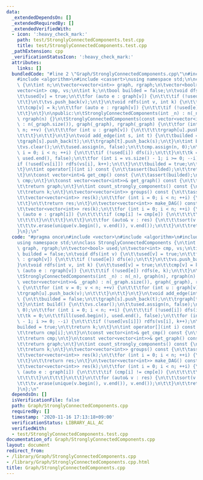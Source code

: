```yaml
---
data:
  _extendedDependsOn: []
  _extendedRequiredBy: []
  _extendedVerifiedWith:
  - icon: ':heavy_check_mark:'
    path: test/StronglyConnectedComponents.test.cpp
    title: test/StronglyConnectedComponents.test.cpp
  _pathExtension: cpp
  _verificationStatusIcon: ':heavy_check_mark:'
  attributes:
    links: []
  bundledCode: "#line 2 \"Graph/StronglyConnectedComponents.cpp\"\n#include <vector>\n\
    #include <algorithm>\n#include <cassert>\nusing namespace std;\n\nclass StronglyConnectedComponents\
    \ {\n\tint n;\n\tvector<vector<int>> graph, rgraph;\n\tvector<bool> used;\n\t\
    vector<int> cmp, vs;\n\tint k;\n\tbool builded = false;\n\tvoid dfs(int v) {\n\
    \t\tused[v] = true;\n\t\tfor (auto e : graph[v]) {\n\t\t\tif (!used[e]) dfs(e);\n\
    \t\t}\n\t\tvs.push_back(v);\n\t}\n\tvoid rdfs(int v, int k) {\n\t\tused[v] = true;\n\
    \t\tcmp[v] = k;\n\t\tfor (auto e : rgraph[v]) {\n\t\t\tif (!used[e]) rdfs(e, k);\n\
    \t\t}\n\t}\n\npublic:\n\tStronglyConnectedComponents(int _n) : n(_n), graph(n),\
    \ rgraph(n) {}\n\tStronglyConnectedComponents(const vector<vector<int>>& _graph)\
    \ : n(_graph.size()), graph(_graph), rgraph(_graph) {\n\t\tfor (int v = 0; v <\
    \ n; ++v) {\n\t\t\tfor (int u : graph[v]) {\n\t\t\t\trgraph[u].push_back(v);\n\
    \t\t\t}\n\t\t}\n\t}\n\tvoid add_edge(int s, int t) {\n\t\tbuilded = false;\n\t\
    \tgraph[s].push_back(t);\n\t\trgraph[t].push_back(s);\n\t}\n\tint build() {\n\t\
    \tvs.clear();\n\t\tused.assign(n, false);\n\t\tcmp.assign(n, 0);\n\t\tfor (int\
    \ i = 0; i < n; ++i) {\n\t\t\tif (!used[i]) dfs(i);\n\t\t}\n\t\tk = 0;\n\t\tfill(used.begin(),\
    \ used.end(), false);\n\t\tfor (int i = vs.size() - 1; i >= 0; --i) {\n\t\t\t\
    if (!used[vs[i]]) rdfs(vs[i], k++);\n\t\t}\n\t\tbuilded = true;\n\t\treturn k;\n\
    \t}\n\tint operator[](int i) const {\n\t\tassert(builded);\n\t\treturn cmp[i];\n\
    \t}\n\tconst vector<int>& get_cmp() const {\n\t\tassert(builded);\n\t\treturn\
    \ cmp;\n\t}\n\tconst vector<vector<int>>& get_graph() const {\n\t\tassert(builded);\n\
    \t\treturn graph;\n\t}\n\tint count_strongly_components() const {\n\t\tassert(builded);\n\
    \t\treturn k;\n\t}\n\tvector<vector<int>> groups() const {\n\t\tassert(builded);\n\
    \t\tvector<vector<int>> res(k);\n\t\tfor (int i = 0; i < n; ++i) {\n\t\t\tres[cmp[i]].push_back(i);\n\
    \t\t}\n\t\treturn res;\n\t}\n\tvector<vector<int>> make_DAG() const {\n\t\tassert(builded);\n\
    \t\tvector<vector<int>> res(k);\n\t\tfor (int i = 0; i < n; ++i) {\n\t\t\tfor\
    \ (auto e : graph[i]) {\n\t\t\t\tif (cmp[i] != cmp[e]) {\n\t\t\t\t\tres[cmp[i]].push_back(cmp[e]);\n\
    \t\t\t\t}\n\t\t\t}\n\t\t}\n\t\tfor (auto& v : res) {\n\t\t\tsort(v.begin(), v.end());\n\
    \t\t\tv.erase(unique(v.begin(), v.end()), v.end());\n\t\t}\n\t\treturn res;\n\t\
    }\n};\n"
  code: "#pragma once\n#include <vector>\n#include <algorithm>\n#include <cassert>\n\
    using namespace std;\n\nclass StronglyConnectedComponents {\n\tint n;\n\tvector<vector<int>>\
    \ graph, rgraph;\n\tvector<bool> used;\n\tvector<int> cmp, vs;\n\tint k;\n\tbool\
    \ builded = false;\n\tvoid dfs(int v) {\n\t\tused[v] = true;\n\t\tfor (auto e\
    \ : graph[v]) {\n\t\t\tif (!used[e]) dfs(e);\n\t\t}\n\t\tvs.push_back(v);\n\t\
    }\n\tvoid rdfs(int v, int k) {\n\t\tused[v] = true;\n\t\tcmp[v] = k;\n\t\tfor\
    \ (auto e : rgraph[v]) {\n\t\t\tif (!used[e]) rdfs(e, k);\n\t\t}\n\t}\n\npublic:\n\
    \tStronglyConnectedComponents(int _n) : n(_n), graph(n), rgraph(n) {}\n\tStronglyConnectedComponents(const\
    \ vector<vector<int>>& _graph) : n(_graph.size()), graph(_graph), rgraph(_graph)\
    \ {\n\t\tfor (int v = 0; v < n; ++v) {\n\t\t\tfor (int u : graph[v]) {\n\t\t\t\
    \trgraph[u].push_back(v);\n\t\t\t}\n\t\t}\n\t}\n\tvoid add_edge(int s, int t)\
    \ {\n\t\tbuilded = false;\n\t\tgraph[s].push_back(t);\n\t\trgraph[t].push_back(s);\n\
    \t}\n\tint build() {\n\t\tvs.clear();\n\t\tused.assign(n, false);\n\t\tcmp.assign(n,\
    \ 0);\n\t\tfor (int i = 0; i < n; ++i) {\n\t\t\tif (!used[i]) dfs(i);\n\t\t}\n\
    \t\tk = 0;\n\t\tfill(used.begin(), used.end(), false);\n\t\tfor (int i = vs.size()\
    \ - 1; i >= 0; --i) {\n\t\t\tif (!used[vs[i]]) rdfs(vs[i], k++);\n\t\t}\n\t\t\
    builded = true;\n\t\treturn k;\n\t}\n\tint operator[](int i) const {\n\t\tassert(builded);\n\
    \t\treturn cmp[i];\n\t}\n\tconst vector<int>& get_cmp() const {\n\t\tassert(builded);\n\
    \t\treturn cmp;\n\t}\n\tconst vector<vector<int>>& get_graph() const {\n\t\tassert(builded);\n\
    \t\treturn graph;\n\t}\n\tint count_strongly_components() const {\n\t\tassert(builded);\n\
    \t\treturn k;\n\t}\n\tvector<vector<int>> groups() const {\n\t\tassert(builded);\n\
    \t\tvector<vector<int>> res(k);\n\t\tfor (int i = 0; i < n; ++i) {\n\t\t\tres[cmp[i]].push_back(i);\n\
    \t\t}\n\t\treturn res;\n\t}\n\tvector<vector<int>> make_DAG() const {\n\t\tassert(builded);\n\
    \t\tvector<vector<int>> res(k);\n\t\tfor (int i = 0; i < n; ++i) {\n\t\t\tfor\
    \ (auto e : graph[i]) {\n\t\t\t\tif (cmp[i] != cmp[e]) {\n\t\t\t\t\tres[cmp[i]].push_back(cmp[e]);\n\
    \t\t\t\t}\n\t\t\t}\n\t\t}\n\t\tfor (auto& v : res) {\n\t\t\tsort(v.begin(), v.end());\n\
    \t\t\tv.erase(unique(v.begin(), v.end()), v.end());\n\t\t}\n\t\treturn res;\n\t\
    }\n};\n"
  dependsOn: []
  isVerificationFile: false
  path: Graph/StronglyConnectedComponents.cpp
  requiredBy: []
  timestamp: '2020-11-16 17:13:18+09:00'
  verificationStatus: LIBRARY_ALL_AC
  verifiedWith:
  - test/StronglyConnectedComponents.test.cpp
documentation_of: Graph/StronglyConnectedComponents.cpp
layout: document
redirect_from:
- /library/Graph/StronglyConnectedComponents.cpp
- /library/Graph/StronglyConnectedComponents.cpp.html
title: Graph/StronglyConnectedComponents.cpp
---
```


